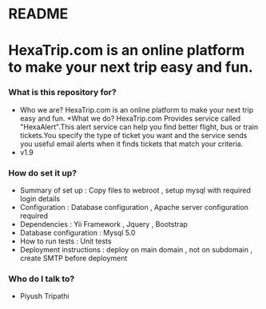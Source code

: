 # README #

# HexaTrip.com is an online platform to make your next trip easy and fun. #

### What is this repository for? ###

* Who we are?  HexaTrip.com is an online platform to make your next trip easy and fun.
*What we do?   HexaTrip.com Provides service called "HexaAlert".This alert service can help you find better flight, bus or train tickets.You specify the type of ticket you want and the service sends you useful email alerts when it finds tickets that match your criteria.
* v1.9


### How do set it up? ###

* Summary of set up : Copy files to webroot , setup mysql with required login details
* Configuration : Database configuration , Apache server configuration required
* Dependencies : Yii Framework , Jquery , Bootstrap
* Database configuration : Mysql 5.0
* How to run tests : Unit tests
* Deployment instructions : deploy on main domain , not on subdomain , create SMTP before deployment


### Who do I talk to? ###

* Piyush Tripathi